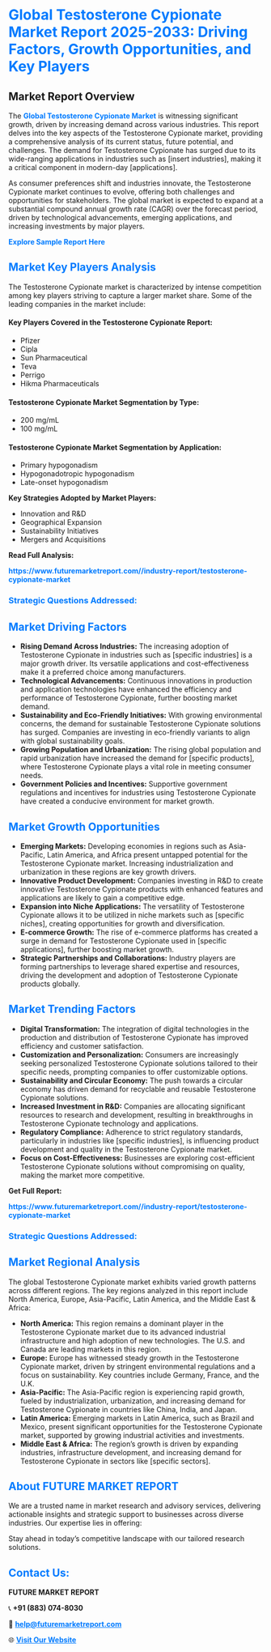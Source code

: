 <h1 style="color: #007BFF;">Global Testosterone Cypionate Market Report 2025-2033: Driving Factors, Growth Opportunities, and Key Players</h1>

<section id="overview">
<h2>Market Report Overview</h2>
<p>The <a href="https://www.futuremarketreport.com//industry-report/testosterone-cypionate-market" style="color: #007BFF; text-decoration: none;"><strong>Global Testosterone Cypionate Market</strong></a> is witnessing significant growth, driven by increasing demand across various industries. This report delves into the key aspects of the Testosterone Cypionate market, providing a comprehensive analysis of its current status, future potential, and challenges. The demand for Testosterone Cypionate has surged due to its wide-ranging applications in industries such as [insert industries], making it a critical component in modern-day [applications].</p>
<p>As consumer preferences shift and industries innovate, the Testosterone Cypionate market continues to evolve, offering both challenges and opportunities for stakeholders. The global market is expected to expand at a substantial compound annual growth rate (CAGR) over the forecast period, driven by technological advancements, emerging applications, and increasing investments by major players.</p>
</section>

<section id="overview">
<p><a href="https://www.futuremarketreport.com//request-sample/reportId=92259" style="color: #007BFF; text-decoration: none;"><strong>Explore Sample Report Here</strong></a></p>
</section>

<section id="key-players">
<h2 style="color: #007BFF;">Market Key Players Analysis</h2>
<p>The Testosterone Cypionate market is characterized by intense competition among key players striving to capture a larger market share. Some of the leading companies in the market include:</p>
<h4>Key Players Covered in the Testosterone Cypionate Report:</h4>
<ul><li>Pfizer</li><li>Cipla</li><li>Sun Pharmaceutical</li><li>Teva</li><li>Perrigo</li><li>Hikma Pharmaceuticals</li></ul>
<h4>Testosterone Cypionate Market Segmentation by Type:</h4>
<ul><li>200 mg/mL</li><li>100 mg/mL</li></ul>

<h4>Testosterone Cypionate Market Segmentation by Application:</h4>
<ul><li>Primary hypogonadism</li><li>Hypogonadotropic hypogonadism</li><li>Late-onset hypogonadism</li></ul>
<p><strong>Key Strategies Adopted by Market Players:</strong></p>
<ul>
<li>Innovation and R&D</li>
<li>Geographical Expansion</li>
<li>Sustainability Initiatives</li>
<li>Mergers and Acquisitions</li>
</ul>
</section>

<section>
<p><strong>Read Full Analysis: </strong></p><a href="https://www.futuremarketreport.com//industry-report/testosterone-cypionate-market" style="color: #007BFF; text-decoration: none;"><strong>https://www.futuremarketreport.com//industry-report/testosterone-cypionate-market</strong></a>
<h3 style="color: #007BFF;">Strategic Questions Addressed:</h3>
</section>

<section id="driving-factors">
<h2 style="color: #007BFF;">Market Driving Factors</h2>
<ul>
<li><strong>Rising Demand Across Industries:</strong> The increasing adoption of Testosterone Cypionate in industries such as [specific industries] is a major growth driver. Its versatile applications and cost-effectiveness make it a preferred choice among manufacturers.</li>
<li><strong>Technological Advancements:</strong> Continuous innovations in production and application technologies have enhanced the efficiency and performance of Testosterone Cypionate, further boosting market demand.</li>
<li><strong>Sustainability and Eco-Friendly Initiatives:</strong> With growing environmental concerns, the demand for sustainable Testosterone Cypionate solutions has surged. Companies are investing in eco-friendly variants to align with global sustainability goals.</li>
<li><strong>Growing Population and Urbanization:</strong> The rising global population and rapid urbanization have increased the demand for [specific products], where Testosterone Cypionate plays a vital role in meeting consumer needs.</li>
<li><strong>Government Policies and Incentives:</strong> Supportive government regulations and incentives for industries using Testosterone Cypionate have created a conducive environment for market growth.</li>
</ul>
</section>

<section id="growth-opportunities">
<h2 style="color: #007BFF;">Market Growth Opportunities</h2>
<ul>
<li><strong>Emerging Markets:</strong> Developing economies in regions such as Asia-Pacific, Latin America, and Africa present untapped potential for the Testosterone Cypionate market. Increasing industrialization and urbanization in these regions are key growth drivers.</li>
<li><strong>Innovative Product Development:</strong> Companies investing in R&D to create innovative Testosterone Cypionate products with enhanced features and applications are likely to gain a competitive edge.</li>
<li><strong>Expansion into Niche Applications:</strong> The versatility of Testosterone Cypionate allows it to be utilized in niche markets such as [specific niches], creating opportunities for growth and diversification.</li>
<li><strong>E-commerce Growth:</strong> The rise of e-commerce platforms has created a surge in demand for Testosterone Cypionate used in [specific applications], further boosting market growth.</li>
<li><strong>Strategic Partnerships and Collaborations:</strong> Industry players are forming partnerships to leverage shared expertise and resources, driving the development and adoption of Testosterone Cypionate products globally.</li>
</ul>
</section>

<section id="trending-factors">
<h2 style="color: #007BFF;">Market Trending Factors</h2>
<ul>
<li><strong>Digital Transformation:</strong> The integration of digital technologies in the production and distribution of Testosterone Cypionate has improved efficiency and customer satisfaction.</li>
<li><strong>Customization and Personalization:</strong> Consumers are increasingly seeking personalized Testosterone Cypionate solutions tailored to their specific needs, prompting companies to offer customizable options.</li>
<li><strong>Sustainability and Circular Economy:</strong> The push towards a circular economy has driven demand for recyclable and reusable Testosterone Cypionate solutions.</li>
<li><strong>Increased Investment in R&D:</strong> Companies are allocating significant resources to research and development, resulting in breakthroughs in Testosterone Cypionate technology and applications.</li>
<li><strong>Regulatory Compliance:</strong> Adherence to strict regulatory standards, particularly in industries like [specific industries], is influencing product development and quality in the Testosterone Cypionate market.</li>
<li><strong>Focus on Cost-Effectiveness:</strong> Businesses are exploring cost-efficient Testosterone Cypionate solutions without compromising on quality, making the market more competitive.</li>
</ul>
</section>

<section>
<p><strong>Get Full Report: </strong></p><a href="https://www.futuremarketreport.com//industry-report/testosterone-cypionate-market" style="color: #007BFF; text-decoration: none;"><strong>https://www.futuremarketreport.com//industry-report/testosterone-cypionate-market</strong></a>
<h3 style="color: #007BFF;">Strategic Questions Addressed:</h3>
</section>


<section id="regional-analysis">
<h2 style="color: #007BFF;">Market Regional Analysis</h2>
<p>The global Testosterone Cypionate market exhibits varied growth patterns across different regions. The key regions analyzed in this report include North America, Europe, Asia-Pacific, Latin America, and the Middle East & Africa:</p>
<ul>
<li><strong>North America:</strong> This region remains a dominant player in the Testosterone Cypionate market due to its advanced industrial infrastructure and high adoption of new technologies. The U.S. and Canada are leading markets in this region.</li>
<li><strong>Europe:</strong> Europe has witnessed steady growth in the Testosterone Cypionate market, driven by stringent environmental regulations and a focus on sustainability. Key countries include Germany, France, and the U.K.</li>
<li><strong>Asia-Pacific:</strong> The Asia-Pacific region is experiencing rapid growth, fueled by industrialization, urbanization, and increasing demand for Testosterone Cypionate in countries like China, India, and Japan.</li>
<li><strong>Latin America:</strong> Emerging markets in Latin America, such as Brazil and Mexico, present significant opportunities for the Testosterone Cypionate market, supported by growing industrial activities and investments.</li>
<li><strong>Middle East & Africa:</strong> The region’s growth is driven by expanding industries, infrastructure development, and increasing demand for Testosterone Cypionate in sectors like [specific sectors].</li>
</ul>
</section>

<footer>
<h2 style="color: #007BFF;">About FUTURE MARKET REPORT</h2>
<p>We are a trusted name in market research and advisory services, delivering actionable insights and strategic support to businesses across diverse industries. Our expertise lies in offering:</p>

<p>Stay ahead in today’s competitive landscape with our tailored research solutions.</p>

<h2 style="color: #007BFF;">Contact Us:</h2>
<p><strong>FUTURE MARKET REPORT</strong></p>
<p>📞 <strong>+91 (883) 074-8030</strong></p>
<p>📧 <strong><a href="mailto:help@futuremarketreport.com" style="color: #007BFF;">help@futuremarketreport.com</a></strong></p>
<p>🌐 <strong><a href="https://www.futuremarketreport.com/" style="color: #007BFF;">Visit Our Website</a></strong></p>
</footer>